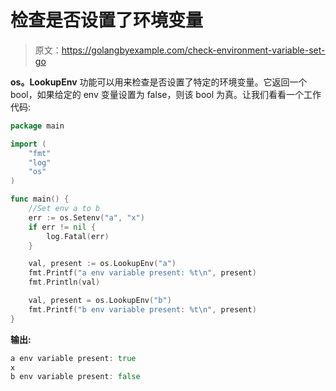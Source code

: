 # 检查是否设置了环境变量

> 原文：<https://golangbyexample.com/check-environment-variable-set-go>

**os。LookupEnv** 功能可以用来检查是否设置了特定的环境变量。它返回一个 bool，如果给定的 env 变量设置为 false，则该 bool 为真。让我们看看一个工作代码:

```go
package main

import (
    "fmt"
    "log"
    "os"
)

func main() {
    //Set env a to b
    err := os.Setenv("a", "x")
    if err != nil {
        log.Fatal(err)
    }

    val, present := os.LookupEnv("a")
    fmt.Printf("a env variable present: %t\n", present)
    fmt.Println(val)

    val, present = os.LookupEnv("b")
    fmt.Printf("b env variable present: %t\n", present)
}
```

**输出:**

```go
a env variable present: true
x
b env variable present: false
```